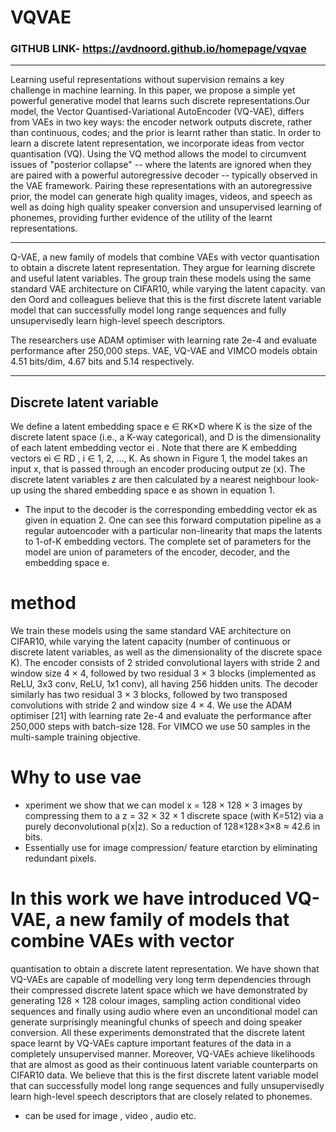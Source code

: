 # VQVAE

### GITHUB LINK- https://avdnoord.github.io/homepage/vqvae

---

Learning useful representations without supervision remains a key challenge in machine learning. In this paper, we propose a simple yet powerful generative model that learns such discrete representations.Our model, the Vector Quantised-Variational AutoEncoder (VQ-VAE), differs from VAEs in two key ways: the encoder network outputs discrete, rather than continuous, codes; and the prior is learnt rather than static. In order to learn a discrete latent representation, we incorporate ideas from vector quantisation (VQ). Using the VQ method allows the model to circumvent issues of "posterior collapse" -- where the latents are ignored when they are paired with a powerful autoregressive decoder -- typically observed in the VAE framework. Pairing these representations with an autoregressive prior, the model can generate high quality images, videos, and speech as well as doing high quality speaker conversion and unsupervised learning of phonemes, providing further evidence of the utility of the learnt representations.

---

Q-VAE, a new family of models that combine VAEs with vector quantisation to obtain a discrete latent representation. They argue for learning discrete and useful latent variables. The group train these models using the same standard VAE architecture on CIFAR10, while varying the latent capacity. van den Oord and colleagues believe that this is the first discrete latent variable model that can successfully model long range sequences and fully unsupervisedly learn high-level speech descriptors.

The researchers use ADAM optimiser with learning rate 2e-4 and evaluate performance after 250,000 steps. VAE, VQ-VAE and VIMCO models obtain 4.51 bits/dim, 4.67 bits and 5.14 respectively.

---

## Discrete latent variable
We define a latent embedding space e ∈ RK×D where K is the size of the discrete latent space (i.e.,
a K-way categorical), and D is the dimensionality of each latent embedding vector ei . Note that
there are K embedding vectors ei ∈ RD , i ∈ 1, 2, ..., K. As shown in Figure 1, the model takes an
input x, that is passed through an encoder producing output ze (x). The discrete latent variables z
are then calculated by a nearest neighbour look-up using the shared embedding space e as shown in
equation 1.

-  The input to the decoder is the corresponding embedding vector ek as given in equation 2. One can see this forward computation pipeline as a regular autoencoder with a particular non-linearity that maps the latents to 1-of-K embedding vectors. The complete set of parameters for the model are union of parameters of the encoder, decoder, and the embedding space e.


# method
We train these models using the same standard VAE architecture on CIFAR10, while varying the latent capacity (number of continuous or discrete latent variables, as well as the dimensionality of the discrete space K). The encoder consists of 2 strided convolutional layers with stride 2 and window size 4 × 4, followed by two residual 3 × 3 blocks (implemented as ReLU, 3x3 conv, ReLU, 1x1 conv), all having 256 hidden units. The decoder similarly has two residual 3 × 3 blocks, followed by two transposed convolutions with stride 2 and window size 4 × 4. We use the ADAM optimiser [21] with learning rate 2e-4 and evaluate the performance after 250,000 steps with batch-size 128. For VIMCO we use 50 samples in the multi-sample training objective.

# Why to use vae
- xperiment we show that we can model x = 128 × 128 × 3 images by compressing them to a z = 32 × 32 × 1 discrete space (with K=512) via a purely deconvolutional p(x|z). So a reduction of 128×128×3×8 ≈ 42.6 in bits.
- Essentially use for image compression/ feature etarction by eliminating redundant pixels.


# In this work we have introduced VQ-VAE, a new family of models that combine VAEs with vector
quantisation to obtain a discrete latent representation. We have shown that VQ-VAEs are capable of
modelling very long term dependencies through their compressed discrete latent space which we have
demonstrated by generating 128 × 128 colour images, sampling action conditional video sequences
and finally using audio where even an unconditional model can generate surprisingly meaningful
chunks of speech and doing speaker conversion. All these experiments demonstrated that the discrete
latent space learnt by VQ-VAEs capture important features of the data in a completely unsupervised
manner. Moreover, VQ-VAEs achieve likelihoods that are almost as good as their continuous latent
variable counterparts on CIFAR10 data. We believe that this is the first discrete latent variable model
that can successfully model long range sequences and fully unsupervisedly learn high-level speech
descriptors that are closely related to phonemes.

- can be used for image , video , audio etc.